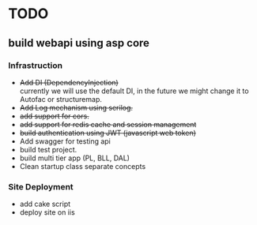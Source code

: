 # TODO

## build webapi using asp core

### Infrastruction

* ~~Add DI  (DependencyInjection)~~  
      currently we will use the default DI, in the future we might change it to Autofac or structuremap.
* ~~Add Log mechanism using serilog.~~
* ~~add support for cors.~~
* ~~add support for redis cache and session management~~
* ~~build authentication using JWT (javascript web token)~~
* Add swagger for testing api
* build test project.
* build multi tier app (PL, BLL, DAL)
* Clean startup class separate concepts

### Site Deployment

* add cake script
* deploy site on iis








